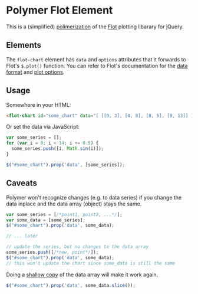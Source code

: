 Polymer Flot Element
====================

This is a (simplified) [polimerization](https://www.polymer-project.org/) of the [Flot](http://www.flotcharts.org/) plotting libarary for jQuery.

## Elements

The `flot-chart` element has `data` and `options` attributes that it forwards to Flot's `$.plot()` function. You can refer to Flot's documentation for the [data format](https://github.com/flot/flot/blob/master/API.md#data-format) and [plot options](https://github.com/flot/flot/blob/master/API.md#plot-options).

## Usage

Somewhere in your HTML:

```html
<flot-chart id="some_chart" data="[ [[0, 3], [4, 8], [8, 5], [9, 13]] ]"></flot-chart>
```

Or set the data via JavaScript:

```javascript
var some_series = [];
for (var i = 0; i < 14; i += 0.5) {
  some_series.push([i, Math.sin(i)]);
}

$("#some_chart").prop('data', [some_series]);
```

## Caveats

Polymer won't recognize changes (e.g. to data series) if you change the data inplace and the data array (object) stays the same.

```javascript
var some_series = [/*point1, point2, ...*/];
var some_data = [some_series];
$("#some_chart").prop('data', some_data);

// ... later

// update the series, but no changes to the data array
some_series.push([/*new, point*/]);
$("#some_chart").prop('data', some_data);
// this won't update the chart since some_data is still the same
```

Doing a [shallow copy](https://developer.mozilla.org/en-US/docs/Web/JavaScript/Reference/Global_Objects/Array/slice) of the data array will make it work again.

```javascript
$("#some_chart").prop('data', some_data.slice());
```

